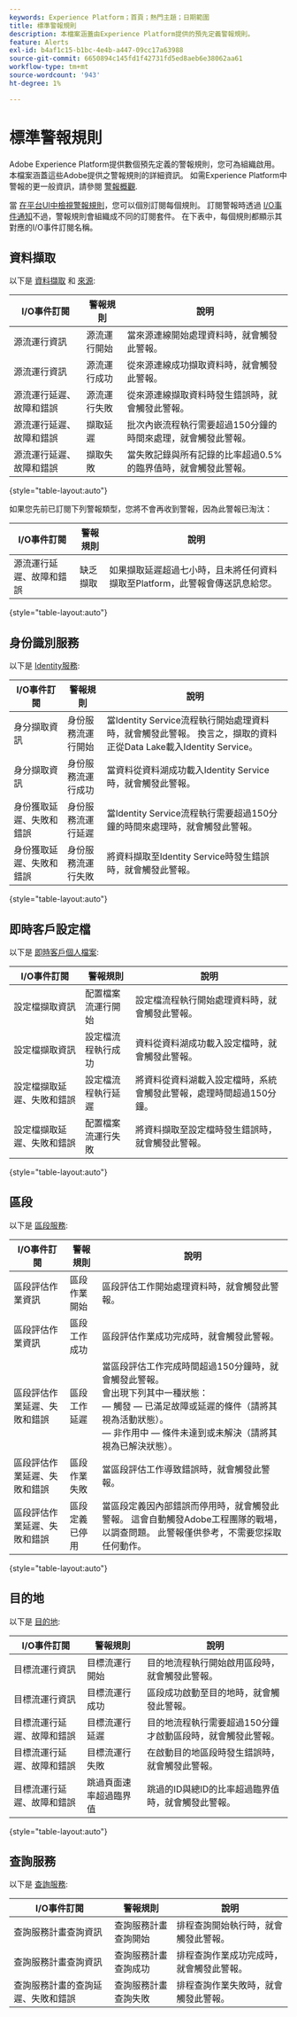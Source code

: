 ```yaml
---
keywords: Experience Platform；首頁；熱門主題；日期範圍
title: 標準警報規則
description: 本檔案涵蓋由Experience Platform提供的預先定義警報規則。
feature: Alerts
exl-id: b4af1c15-b1bc-4e4b-a447-09cc17a63988
source-git-commit: 6650894c145fd1f42731fd5ed8aeb6e38062aa61
workflow-type: tm+mt
source-wordcount: '943'
ht-degree: 1%

---
```


# 標準警報規則

Adobe Experience Platform提供數個預先定義的警報規則，您可為組織啟用。 本檔案涵蓋這些Adobe提供之警報規則的詳細資訊。 如需Experience Platform中警報的更一般資訊，請參閱 [警報概觀](./overview.md).

當 [在平台UI中檢視警報規則](./ui.md)，您可以個別訂閱每個規則。 訂閱警報時透過 [I/O事件通知](./subscribe.md)不過，警報規則會組織成不同的訂閱套件。 在下表中，每個規則都顯示其對應的I/O事件訂閱名稱。

## 資料擷取

以下是 [資料擷取](../../ingestion/home.md) 和  [來源](../../sources/home.md):

| I/O事件訂閱 | 警報規則 | 說明 |
| --- | --- | --- |
| 源流運行資訊 | 源流運行開始 | 當來源連線開始處理資料時，就會觸發此警報。 |
| 源流運行資訊 | 源流運行成功 | 從來源連線成功擷取資料時，就會觸發此警報。 |
| 源流運行延遲、故障和錯誤 | 源流運行失敗 | 從來源連線擷取資料時發生錯誤時，就會觸發此警報。 |
| 源流運行延遲、故障和錯誤 | 擷取延遲 | 批次內嵌流程執行需要超過150分鐘的時間來處理，就會觸發此警報。 |
| 源流運行延遲、故障和錯誤 | 擷取失敗 | 當失敗記錄與所有記錄的比率超過0.5%的臨界值時，就會觸發此警報。 |

{style="table-layout:auto"}

如果您先前已訂閱下列警報類型，您將不會再收到警報，因為此警報已淘汰：

| I/O事件訂閱 | 警報規則 | 說明 |
| --- | --- | --- |
| 源流運行延遲、故障和錯誤 | 缺乏擷取 | 如果擷取延遲超過七小時，且未將任何資料擷取至Platform，此警報會傳送訊息給您。 |

{style="table-layout:auto"}

## 身份識別服務

以下是 [Identity服務](../../identity-service/home.md):

| I/O事件訂閱 | 警報規則 | 說明 |
| --- | --- | --- |
| 身分擷取資訊 | 身份服務流運行開始 | 當Identity Service流程執行開始處理資料時，就會觸發此警報。 換言之，擷取的資料正從Data Lake載入Identity Service。 |
| 身分擷取資訊 | 身份服務流運行成功 | 當資料從資料湖成功載入Identity Service時，就會觸發此警報。 |
| 身份獲取延遲、失敗和錯誤 | 身份服務流運行延遲 | 當Identity Service流程執行需要超過150分鐘的時間來處理時，就會觸發此警報。 |
| 身份獲取延遲、失敗和錯誤 | 身份服務流運行失敗 | 將資料擷取至Identity Service時發生錯誤時，就會觸發此警報。 |

{style="table-layout:auto"}

## 即時客戶設定檔

以下是 [即時客戶個人檔案](../../profile/home.md):

| I/O事件訂閱 | 警報規則 | 說明 |
| --- | --- | --- |
| 設定檔擷取資訊 | 配置檔案流運行開始 | 設定檔流程執行開始處理資料時，就會觸發此警報。 |
| 設定檔擷取資訊 | 設定檔流程執行成功 | 資料從資料湖成功載入設定檔時，就會觸發此警報。 |
| 設定檔擷取延遲、失敗和錯誤 | 設定檔流程執行延遲 | 將資料從資料湖載入設定檔時，系統會觸發此警報，處理時間超過150分鐘。 |
| 設定檔擷取延遲、失敗和錯誤 | 配置檔案流運行失敗 | 將資料擷取至設定檔時發生錯誤時，就會觸發此警報。 |

{style="table-layout:auto"}

## 區段

以下是 [區段服務](../../segmentation/home.md):

| I/O事件訂閱 | 警報規則 | 說明 |
| --- | --- | --- |
| 區段評估作業資訊 | 區段作業開始 | 區段評估工作開始處理資料時，就會觸發此警報。 |
| 區段評估作業資訊 | 區段工作成功 | 區段評估作業成功完成時，就會觸發此警報。 |
| 區段評估作業延遲、失敗和錯誤 | 區段工作延遲 | 當區段評估工作完成時間超過150分鐘時，就會觸發此警報。 <br> 會出現下列其中一種狀態： <br> — 觸發 — 已滿足故障或延遲的條件（請將其視為活動狀態）。 <br> — 非作用中 — 條件未達到或未解決（請將其視為已解決狀態）。 |
| 區段評估作業延遲、失敗和錯誤 | 區段作業失敗 | 當區段評估工作導致錯誤時，就會觸發此警報。 |
| 區段評估作業延遲、失敗和錯誤 | 區段定義已停用 | 當區段定義因內部錯誤而停用時，就會觸發此警報。 這會自動觸發Adobe工程團隊的戰場，以調查問題。 此警報僅供參考，不需要您採取任何動作。 |

{style="table-layout:auto"}

## 目的地

以下是 [目的地](../../destinations/home.md):

| I/O事件訂閱 | 警報規則 | 說明 |
| --- | --- | --- |
| 目標流運行資訊 | 目標流運行開始 | 目的地流程執行開始啟用區段時，就會觸發此警報。 |
| 目標流運行資訊 | 目標流運行成功 | 區段成功啟動至目的地時，就會觸發此警報。 |
| 目標流運行延遲、故障和錯誤 | 目標流運行延遲 | 目的地流程執行需要超過150分鐘才啟動區段時，就會觸發此警報。 |
| 目標流運行延遲、故障和錯誤 | 目標流運行失敗 | 在啟動目的地區段時發生錯誤時，就會觸發此警報。 |
| 目標流運行延遲、故障和錯誤 | 跳過頁面速率超過臨界值 | 跳過的ID與總ID的比率超過臨界值時，就會觸發此警報。 |

{style="table-layout:auto"}

## 查詢服務

以下是 [查詢服務](../../query-service/home.md):

| I/O事件訂閱 | 警報規則 | 說明 |
| --- | --- | --- |
| 查詢服務計畫查詢資訊 | 查詢服務計畫查詢開始 | 排程查詢開始執行時，就會觸發此警報。 |
| 查詢服務計畫查詢資訊 | 查詢服務計畫查詢成功 | 排程查詢作業成功完成時，就會觸發此警報。 |
| 查詢服務計畫的查詢延遲、失敗和錯誤 | 查詢服務計畫查詢失敗 | 排程查詢作業失敗時，就會觸發此警報。 |

<!-- (Definitions to be added once available)
| Segment Job Delay | This alert triggers when a segment job takes longer than 150 minutes to complete. | N/A | 30 seconds | 3 hours |
| No Ingestion Activity in Past 24 Hours | This alert triggers when no new data has been ingested in the last 24-hour period. | N/A | 1 day | 1 day |
| Ingestion Error Rate Exceeded | This alert triggers when the error rate for data ingestion exceeds the allotted threshold. | 20% | 30 seconds | 30 seconds |
| Entitlement Threshold Exceeded | This alert triggers when the number of created profiles exceeds 80% of your organization's entitlement. | 30 seconds | N/A |
| SFTP source has not ingested data | This alert triggers when an [SFTP source](../../sources/connectors/cloud-storage/sftp.md) has not ingested any data within a certain time period. | 1 day | 1 day |
| Feed Message | This alert when an identity sharing feed message has been sent to a user using [Segment Match](../../segmentation/ui/segment-match.md). | N/A | N/A |
| Feed Access Revoked | This alert triggers when another Platform user revokes access to an identity sharing feed using [Segment Match](../../segmentation/ui/segment-match.md). | N/A | N/A |
| Feed Modified | This alert triggers when an identity sharing feed is modified by a user using [Segment Match](../../segmentation/ui/segment-match.md). | N/A | N/A |
| Feed Shared | This alert triggers when a user shares a new feed in [Segment Match](../../segmentation/ui/segment-match.md). | N/A | N/A |
| Link Request | This alert triggers when a user requests to connect for partner sharing. | N/A | N/A |
| Link Action | This alert triggers when a user accepts a request to connect for partner sharing. | N/A | N/A |
-->
